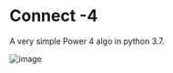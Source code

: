 # Connect -4
A very simple Power 4 algo in python 3.7.

![image](https://user-images.githubusercontent.com/84676550/129964448-0e09ab7c-bd0f-4640-8670-662bf9975449.png)

